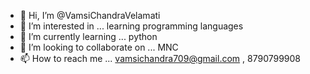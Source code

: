 - 👋 Hi, I’m @VamsiChandraVelamati
- 👀 I’m interested in ... learning programming languages 
- 🌱 I’m currently learning ... python
- 💞️ I’m looking to collaborate on ... MNC
- 📫 How to reach me ... vamsichandra709@gmail.com , 8790799908

<!---
VamsiVelamati/VamsiVelamati is a ✨ special ✨ repository because its `README.md` (this file) appears on your GitHub profile.
You can click the Preview link to take a look at your changes.
--->

